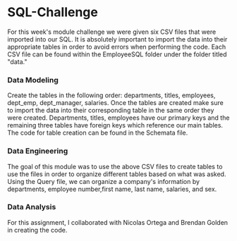 # SQL-Challenge
For this week's module challenge we were given six CSV files that were imported into our SQL. It is absolutely important to import the data into their appropriate tables in order to avoid errors when performing the code. Each CSV file can be found within the EmployeeSQL folder under the folder titled "data."

###  **Data Modeling**
Create the tables in the following order: departments, titles, employees, dept_emp, dept_manager, salaries. Once the tables are created make sure to import the data into their corresponding table in the same order they were created. Departments, titles, employees have our primary keys and the remaining three tables have foreign keys which reference our main tables. The code for table creation can be found in the Schemata file. 

### **Data Engineering**
The goal of this module was to use the above CSV files to create tables to use the files in order to organize different tables based on what was asked. Using the Query file, we can organize a company's information by departments, employee number,first name, last name, salaries, and sex. 

### **Data Analysis**

For this assignment, I collaborated with Nicolas Ortega and Brendan Golden in creating the code. 
